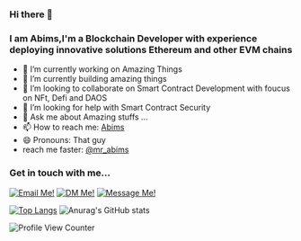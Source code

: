 ### Hi there 👋
### I am Abims,I'm a Blockchain Developer with experience deploying innovative solutions Ethereum and other EVM chains   
- 🔭 I’m currently working on Amazing Things
- 🌱 I’m currently building amazing things
- 👯 I’m looking to collaborate on Smart Contract Development with foucus on NFt, Defi and DAOS
- 🤔 I’m looking for help with Smart Contract Security
- 💬 Ask me about Amazing stuffs ...
- 📫 How to reach me: [Abims](https://twitter.com/mr_abims)
- 😄 Pronouns: That guy
- reach me faster: [@mr_abims](https://twitter.com/mr_abims)
    

### Get in touch with me...

[<img src='https://res.cloudinary.com/letech-digital-solutions/image/upload/c_scale,w_32/v1643757205/gmail_sqb5rq.png' title='Email Me!'>](mailto://adebayoabimbola9@gmail.com)
[<img src='https://res.cloudinary.com/letech-digital-solutions/image/upload/c_scale,w_32/v1643581958/5296516_tweet_twitter_twitter_logo_icon_bge2m4.png' title='DM Me!'>](https://twitter.com/mr_abims)
[<img src='https://res.cloudinary.com/letech-digital-solutions/image/upload/c_scale,w_32/v1643581958/5296501_linkedin_network_linkedin_logo_icon_pi6n4y.png' title='Message Me!'>](https://www.linkedin.com/in/abimbola-adebayo01/)

[![Top Langs](https://github-readme-stats.vercel.app/api/top-langs/?username=mr-abims)](https://github.com/anuraghazra/github-readme-stats)
![Anurag's GitHub stats](https://github-readme-stats.vercel.app/api?username=mr-abims&show_icons=true&theme=gotham)


![Profile View Counter](https://komarev.com/ghpvc/?username=mr-abims)
